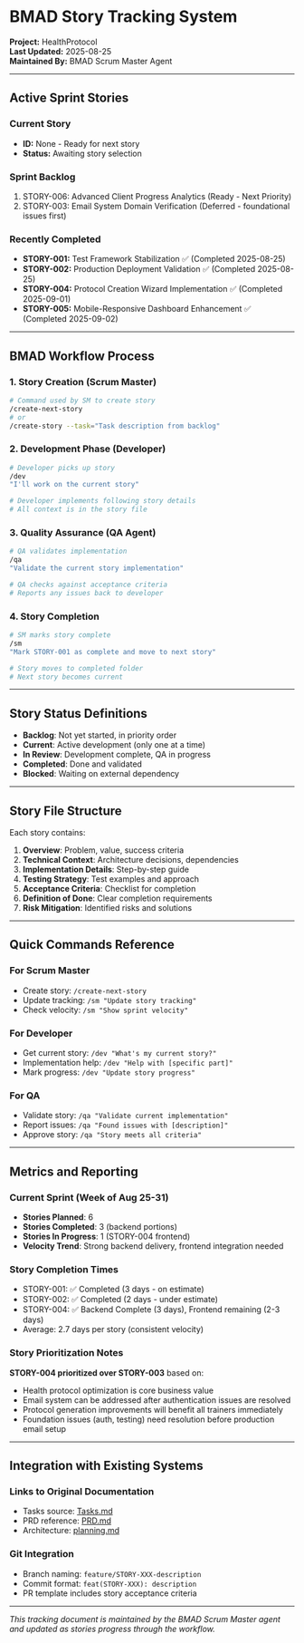 # BMAD Story Tracking System

**Project:** HealthProtocol  
**Last Updated:** 2025-08-25  
**Maintained By:** BMAD Scrum Master Agent  

---

## Active Sprint Stories

### Current Story
- **ID:** None - Ready for next story
- **Status:** Awaiting story selection

### Sprint Backlog
1. STORY-006: Advanced Client Progress Analytics (Ready - Next Priority)
2. STORY-003: Email System Domain Verification (Deferred - foundational issues first)

### Recently Completed
- **STORY-001:** Test Framework Stabilization ✅ (Completed 2025-08-25)
- **STORY-002:** Production Deployment Validation ✅ (Completed 2025-08-25)
- **STORY-004:** Protocol Creation Wizard Implementation ✅ (Completed 2025-09-01)
- **STORY-005:** Mobile-Responsive Dashboard Enhancement ✅ (Completed 2025-09-02)

---

## BMAD Workflow Process

### 1. Story Creation (Scrum Master)
```bash
# Command used by SM to create story
/create-next-story
# or
/create-story --task="Task description from backlog"
```

### 2. Development Phase (Developer)
```bash
# Developer picks up story
/dev
"I'll work on the current story"

# Developer implements following story details
# All context is in the story file
```

### 3. Quality Assurance (QA Agent)
```bash
# QA validates implementation
/qa
"Validate the current story implementation"

# QA checks against acceptance criteria
# Reports any issues back to developer
```

### 4. Story Completion
```bash
# SM marks story complete
/sm
"Mark STORY-001 as complete and move to next story"

# Story moves to completed folder
# Next story becomes current
```

---

## Story Status Definitions

- **Backlog**: Not yet started, in priority order
- **Current**: Active development (only one at a time)
- **In Review**: Development complete, QA in progress
- **Completed**: Done and validated
- **Blocked**: Waiting on external dependency

---

## Story File Structure

Each story contains:
1. **Overview**: Problem, value, success criteria
2. **Technical Context**: Architecture decisions, dependencies
3. **Implementation Details**: Step-by-step guide
4. **Testing Strategy**: Test examples and approach
5. **Acceptance Criteria**: Checklist for completion
6. **Definition of Done**: Clear completion requirements
7. **Risk Mitigation**: Identified risks and solutions

---

## Quick Commands Reference

### For Scrum Master
- Create story: `/create-next-story`
- Update tracking: `/sm "Update story tracking"`
- Check velocity: `/sm "Show sprint velocity"`

### For Developer
- Get current story: `/dev "What's my current story?"`
- Implementation help: `/dev "Help with [specific part]"`
- Mark progress: `/dev "Update story progress"`

### For QA
- Validate story: `/qa "Validate current implementation"`
- Report issues: `/qa "Found issues with [description]"`
- Approve story: `/qa "Story meets all criteria"`

---

## Metrics and Reporting

### Current Sprint (Week of Aug 25-31)
- **Stories Planned**: 6
- **Stories Completed**: 3 (backend portions)
- **Stories In Progress**: 1 (STORY-004 frontend)
- **Velocity Trend**: Strong backend delivery, frontend integration needed

### Story Completion Times
- STORY-001: ✅ Completed (3 days - on estimate)
- STORY-002: ✅ Completed (2 days - under estimate)
- STORY-004: ✅ Backend Complete (3 days), Frontend remaining (2-3 days)
- Average: 2.7 days per story (consistent velocity)

### Story Prioritization Notes
**STORY-004 prioritized over STORY-003** based on:
- Health protocol optimization is core business value
- Email system can be addressed after authentication issues are resolved
- Protocol generation improvements will benefit all trainers immediately
- Foundation issues (auth, testing) need resolution before production email setup

---

## Integration with Existing Systems

### Links to Original Documentation
- Tasks source: [Tasks.md](../Tasks.md)
- PRD reference: [PRD.md](../PRD.md)
- Architecture: [planning.md](../planning.md)

### Git Integration
- Branch naming: `feature/STORY-XXX-description`
- Commit format: `feat(STORY-XXX): description`
- PR template includes story acceptance criteria

---

_This tracking document is maintained by the BMAD Scrum Master agent and updated as stories progress through the workflow._
